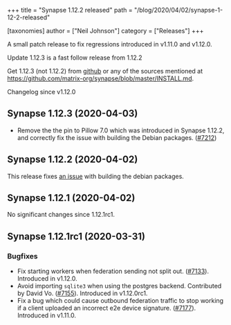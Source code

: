 +++
title = "Synapse 1.12.2 released"
path = "/blog/2020/04/02/synapse-1-12-2-released"

[taxonomies]
author = ["Neil Johnson"]
category = ["Releases"]
+++

A small patch release to fix regressions introduced in v1.11.0 and v1.12.0.

Update 1.12.3 is a fast follow release from 1.12.2

Get 1.12.3 (not 1.12.2) from [github](https://github.com/matrix-org/synapse/releases/tag/v1.12.3) or any of the sources mentioned at <https://github.com/matrix-org/synapse/blob/master/INSTALL.md>.

Changelog since v1.12.0

## Synapse 1.12.3 (2020-04-03)

- Remove the the pin to Pillow 7.0 which was introduced in Synapse 1.12.2, and
correctly fix the issue with building the Debian packages. ([\#7212](https://github.com/matrix-org/synapse/issues/7212))

## Synapse 1.12.2 (2020-04-02)

This release fixes [an issue](https://github.com/matrix-org/synapse/issues/7208) with building the debian packages.

## Synapse 1.12.1 (2020-04-02)

No significant changes since 1.12.1rc1.

## Synapse 1.12.1rc1 (2020-03-31)

### Bugfixes

- Fix starting workers when federation sending not split out. ([\#7133](https://github.com/matrix-org/synapse/issues/7133)). Introduced in v1.12.0.
- Avoid importing `sqlite3` when using the postgres backend. Contributed by David Vo. ([\#7155](https://github.com/matrix-org/synapse/issues/7155)). Introduced in v1.12.0rc1.
- Fix a bug which could cause outbound federation traffic to stop working if a client uploaded an incorrect e2e device signature. ([\#7177](https://github.com/matrix-org/synapse/issues/7177)). Introduced in v1.11.0.
